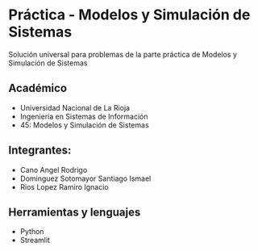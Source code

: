 # Práctica - Modelos y Simulación de Sistemas

Solución universal para problemas de la parte práctica de Modelos y Simulación de Sistemas

## Académico

- Universidad Nacional de La Rioja
- Ingeniería en Sistemas de Información
- 45: Modelos y Simulación de Sistemas

## Integrantes: 

- Cano Angel Rodrigo
- Dominguez Sotomayor Santiago Ismael
- Rios Lopez Ramiro Ignacio

## Herramientas y lenguajes

- Python
- Streamlit